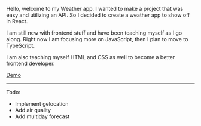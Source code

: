 Hello, welcome to my Weather app. I wanted to make a project that was easy and utilizing an API. So I decided to create a weather app to show off in React.

I am still new with frontend stuff and have been teaching myself as I go along. Right now I am focusing more on JavaScript, then I plan to move to TypeScript. 

I am also teaching myself HTML and CSS as well to become a better frontend developer.

[Demo](https://main--majestic-pony-47ef3b.netlify.app/)

*********************************
Todo:
- Implement gelocation
- Add air quality
- Add multiday forecast
